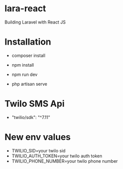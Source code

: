 # lara-react
Building Laravel with React JS

# Installation

+ composer install

+ npm install

+ npm run dev

+ php artisan serve

# Twilo SMS Api

+ "twilio/sdk": "^7.11"

# New env values
+ TWILIO_SID=your twilo sid
+ TWILIO_AUTH_TOKEN=your twilo auth token
+ TWILIO_PHONE_NUMBER=your twilo phone number
